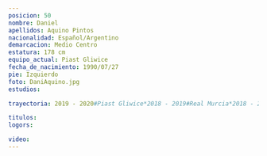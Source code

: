 ```yaml
---
posicion: 50
nombre: Daniel
apellidos: Aquino Pintos
nacionalidad: Español/Argentino
demarcacion: Medio Centro
estatura: 178 cm
equipo_actual: Piast Gliwice
fecha_de_nacimiento: 1990/07/27
pie: Izquierdo
foto: DaniAquino.jpg
estudios:

trayectoria: 2019 - 2020#Piast Gliwice*2018 - 2019#Real Murcia*2018 - 2019#AEK Larnaca*2018 - 2019#Real Murcia*2016 - 2017#Racing*2015 - 2016#CD Numancia*2013 - 2014#Atl. Madrid B*2012 - 2013#Atl. Madrid C*2012 - 2013#Real Oviedo*2011 - 2012#Real Valladolid*2007 - 2008#Real Murcia

titulos:
logors:

video:
---
```

